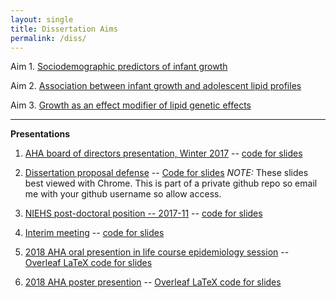 ```yaml
---
layout: single
title: Dissertation Aims
permalink: /diss/
---
```


Aim 1. [Sociodemographic predictors of infant growth](/diss/ms1-analyses/)

Aim 2. [Association between infant growth and adolescent lipid profiles](/diss/ms2-analyses/)

Aim 3. [Growth as an effect modifier of lipid genetic effects](/diss/ms3-analyses/)

---

**Presentations**

1. [AHA board of directors presentation, Winter 2017](../../unc-dissertation-markdown/slides-nonotes.pdf) -- [code for slides](https://github.com/avonholle/presentations-2017/blob/main/AHA-feb-2017/slides.Rmd)

2. [Dissertation proposal defense](../../unc-dissertation-markdown/avh-proposal-slides-markdown-version.html) -- [Code for slides](https://github.com/avonholle/unc-dissertation-markdown/blob/main/proposal-slides/avh-proposal-slides-markdown-version.Rmd) *NOTE:* These slides best viewed with Chrome. This is part of a private github repo so email me with your github username so allow access.

3. [NIEHS post-doctoral position -- 2017-11](../unc-dissertation-markdown-p2/includes/scripts/presentations/postdoc-201711/avh-diss-slides-beamer-version-nonotes.pdf) -- [code for slides](../unc-dissertation-markdown-p2/includes/scripts/presentations/postdoc-201711/avh-diss-slides-beamer-version-nonotes.Rmd)

4. [Interim meeting](../unc-dissertation-markdown-p2/includes/scripts/presentations/interim-meeting/avh-interim-diss-slides-beamer-version-nonotes.pdf) -- [code for slides](../unc-dissertation-markdown-p2/includes/scripts/presentations/interim-meeting/avh-interim-diss-slides-beamer-version-nonotes.Rmd)

5. [2018 AHA oral presention in life course epidemiology session](../unc-dissertation-markdown-p2/includes/scripts/presentations/aha-2018-m2/aha-m2-mar2018.pdf) -- [Overleaf LaTeX code for slides](https://www.overleaf.com/read/trzmrtksswxn)

6. [2018 AHA poster presention](../unc-dissertation-markdown-p2/includes/scripts/presentations/presentations/aha-2018-m3/aha-2018-m3.pdf) -- [Overleaf LaTeX code for slides](https://www.overleaf.com/read/ddyzyzrphshc)
